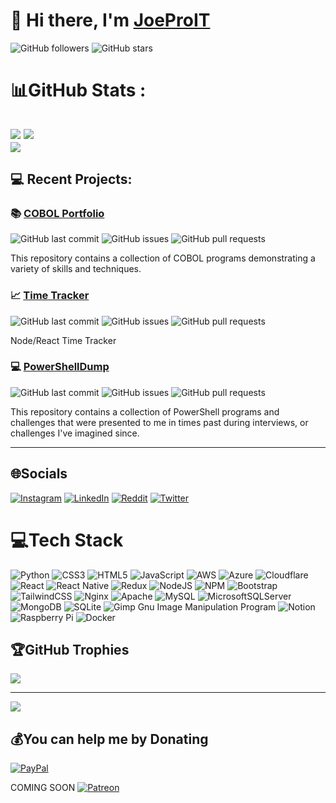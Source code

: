 # 👋 Hi there, I'm [JoeProIT](https://github.com/joeproit)

![GitHub followers](https://img.shields.io/github/followers/joeproit?style=social)
![GitHub stars](https://img.shields.io/github/stars/joeproit?style=social)
# 📊GitHub Stats :
![](https://github-readme-stats.vercel.app/api?username=joeproit&theme=default&hide_border=false&include_all_commits=true&count_private=true)
![](https://github-readme-streak-stats.herokuapp.com/?user=joeproit&theme=default&hide_border=false)<br/>
![](https://github-readme-stats.vercel.app/api/top-langs/?username=joeproit&theme=default&hide_border=false&include_all_commits=true&count_private=true&layout=compact)
---

## 💻 Recent Projects:

### 📚 [COBOL Portfolio](https://github.com/joeproit/COBOL)

![GitHub last commit](https://img.shields.io/github/last-commit/joeproit/COBOL)
![GitHub issues](https://img.shields.io/github/issues/joeproit/COBOL)
![GitHub pull requests](https://img.shields.io/github/issues-pr/joeproit/COBOL)

This repository contains a collection of COBOL programs demonstrating a variety of skills and techniques.

### 📈 [Time Tracker](https://github.com/joeproit/jobsearch-timetracker)

![GitHub last commit](https://img.shields.io/github/last-commit/joeproit/jobsearch-timetracker)
![GitHub issues](https://img.shields.io/github/issues/joeproit/jobsearch-timetracker)
![GitHub pull requests](https://img.shields.io/github/issues-pr/joeproit/jobsearch-timetracker)

Node/React Time Tracker

### 💻 [PowerShellDump](https://github.com/joeproit/PowerShellDump)

![GitHub last commit](https://img.shields.io/github/last-commit/joeproit/PowerShellDump)
![GitHub issues](https://img.shields.io/github/issues/joeproit/PowerShellDump)
![GitHub pull requests](https://img.shields.io/github/issues-pr/joeproit/PowerShellDump)

This repository contains a collection of PowerShell programs and challenges that were presented to me in times past during interviews, or challenges I've imagined since.

---


## 🌐Socials
[![Instagram](https://img.shields.io/badge/Instagram-%23E4405F.svg?logo=Instagram&logoColor=white)](https://instagram.com/JoeProIT) [![LinkedIn](https://img.shields.io/badge/LinkedIn-%230077B5.svg?logo=linkedin&logoColor=white)](https://linkedin.com/in/joe.proveaux) [![Reddit](https://img.shields.io/badge/Reddit-%23FF4500.svg?logo=Reddit&logoColor=white)](https://reddit.com/user/pertexted) [![Twitter](https://img.shields.io/badge/Twitter-%231DA1F2.svg?logo=Twitter&logoColor=white)](https://twitter.com/JoeProIT) 

# 💻Tech Stack
![Python](https://img.shields.io/badge/python-3670A0?style=for-the-badge&logo=python&logoColor=ffdd54) ![CSS3](https://img.shields.io/badge/css3-%231572B6.svg?style=for-the-badge&logo=css3&logoColor=white) ![HTML5](https://img.shields.io/badge/html5-%23E34F26.svg?style=for-the-badge&logo=html5&logoColor=white) ![JavaScript](https://img.shields.io/badge/javascript-%23323330.svg?style=for-the-badge&logo=javascript&logoColor=%23F7DF1E) ![AWS](https://img.shields.io/badge/AWS-%23FF9900.svg?style=for-the-badge&logo=amazon-aws&logoColor=white) ![Azure](https://img.shields.io/badge/azure-%230072C6.svg?style=for-the-badge&logo=azure-devops&logoColor=white) ![Cloudflare](https://img.shields.io/badge/Cloudflare-F38020?style=for-the-badge&logo=Cloudflare&logoColor=white) ![React](https://img.shields.io/badge/react-%2320232a.svg?style=for-the-badge&logo=react&logoColor=%2361DAFB) ![React Native](https://img.shields.io/badge/react_native-%2320232a.svg?style=for-the-badge&logo=react&logoColor=%2361DAFB) ![Redux](https://img.shields.io/badge/redux-%23593d88.svg?style=for-the-badge&logo=redux&logoColor=white) ![NodeJS](https://img.shields.io/badge/node.js-6DA55F?style=for-the-badge&logo=node.js&logoColor=white) ![NPM](https://img.shields.io/badge/NPM-%23000000.svg?style=for-the-badge&logo=npm&logoColor=white) ![Bootstrap](https://img.shields.io/badge/bootstrap-%23563D7C.svg?style=for-the-badge&logo=bootstrap&logoColor=white) ![TailwindCSS](https://img.shields.io/badge/tailwindcss-%2338B2AC.svg?style=for-the-badge&logo=tailwind-css&logoColor=white) ![Nginx](https://img.shields.io/badge/nginx-%23009639.svg?style=for-the-badge&logo=nginx&logoColor=white) ![Apache](https://img.shields.io/badge/apache-%23D42029.svg?style=for-the-badge&logo=apache&logoColor=white) ![MySQL](https://img.shields.io/badge/mysql-%2300f.svg?style=for-the-badge&logo=mysql&logoColor=white) ![MicrosoftSQLServer](https://img.shields.io/badge/Microsoft%20SQL%20Sever-CC2927?style=for-the-badge&logo=microsoft%20sql%20server&logoColor=white) ![MongoDB](https://img.shields.io/badge/MongoDB-%234ea94b.svg?style=for-the-badge&logo=mongodb&logoColor=white) ![SQLite](https://img.shields.io/badge/sqlite-%2307405e.svg?style=for-the-badge&logo=sqlite&logoColor=white) ![Gimp Gnu Image Manipulation Program](https://img.shields.io/badge/Gimp-657D8B?style=for-the-badge&logo=gimp&logoColor=FFFFFF) ![Notion](https://img.shields.io/badge/Notion-%23000000.svg?style=for-the-badge&logo=notion&logoColor=white) ![Raspberry Pi](https://img.shields.io/badge/-RaspberryPi-C51A4A?style=for-the-badge&logo=Raspberry-Pi) ![Docker](https://img.shields.io/badge/docker-%230db7ed.svg?style=for-the-badge&logo=docker&logoColor=white)


## 🏆GitHub Trophies
![](https://github-trophies.vercel.app/?username=joeproit&theme=discord&no-frame=false&no-bg=false&margin-w=4)

---
[![](https://visitcount.itsvg.in/api?id=joeproit&icon=1&color=0)](https://visitcount.itsvg.in)

  ## 💰You can help me by Donating
  [![PayPal](https://img.shields.io/badge/PayPal-00457C?style=for-the-badge&logo=paypal&logoColor=white)](https://paypal.me/joeproitllc) 

COMING SOON [![Patreon](https://img.shields.io/badge/Patreon-F96854?style=for-the-badge&logo=patreon&logoColor=white)](https://patreon.com/JoeProIT) 

  <!-- Proudly created with GPRM ( https://gprm.itsvg.in ) -->
  
